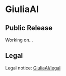 # GiuliaAI
## Public Release
Working on...
## Legal
Legal notice: [GiuliaAI/legal](https://github.com/GiuliaAI/legal)

